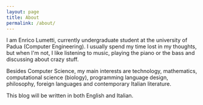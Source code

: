 ```yaml
---
layout: page
title: About
permalink: /about/
---
```

I am Enrico Lumetti, currently undergraduate student at the university of
Padua (Computer Engineering).
I usually spend my time lost in my thoughts, but when I'm not, I like listening
to music, playing the piano or the bass and discussing about crazy stuff.

Besides Computer Science, my main interests are technology, mathematics,
computational science (biology), programming language design, philosophy,
foreign languages and contemporary Italian literature.

This blog will be written in both English and Italian.

